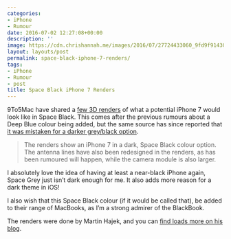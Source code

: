 ```yaml
---
categories:
- iPhone
- Rumour
date: 2016-07-02 12:27:08+00:00
description: ''
image: https://cdn.chrishannah.me/images/2016/07/27724433060_9fd9f91430_b.jpg
layout: layouts/post
permalink: space-black-iphone-7-renders/
tags:
- iPhone
- Rumour
- post
title: Space Black iPhone 7 Renders
---
```


<div class="kg-card-markdown">
<p><!-- link[http://9to5mac.com/2016/06/30/space-black-iphone-7-images-no-headphone-jack/] --></p>
<p>9To5Mac have shared a <a href="http://9to5mac.com/2016/06/30/space-black-iphone-7-images-no-headphone-jack/">few 3D renders</a> of what a potential iPhone 7 would look like in Space Black. This comes after the previous rumours about a Deep Blue colour being added, but the same source has since reported that <a href="http://9to5mac.com/2016/06/27/iphone-7-space-black-not-deep-blue/">it was mistaken for a darker grey/black option</a>.</p>
<blockquote><p>The renders show an iPhone 7 in a dark, Space Black colour option. The antenna lines have also been redesigned in the renders, as has been rumoured will happen, while the camera module is also larger.</p></blockquote>
<p>I absolutely love the idea of having at least a near-black iPhone again, Space Grey just isn&#8217;t dark enough for me. It also adds more reason for a dark theme in iOS!</p>
<p>I also wish that this Space Black colour (if it would be called that), be added to their range of MacBooks, as I&#8217;m a strong admirer of the BlackBook.</p>
<p>The renders were done by Martin Hajek, and you can <a href="http://www.martinhajek.com/black-is-the-new-silver/">find loads more on his blog</a>.</p>
</div>